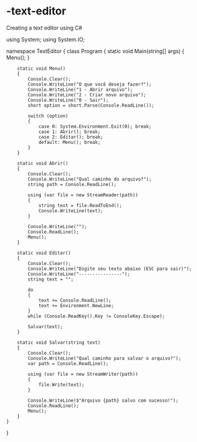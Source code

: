 # -text-editor
 Creating a text editor using C#

using System;
using System.IO;

namespace TextEditor
{
    class Program
    {
        static void Main(string[] args)
        {
            Menu();
        }

        static void Menu()
        {
            Console.Clear();
            Console.WriteLine("O que você deseja fazer?");
            Console.WriteLine("1 - Abrir arquivo");
            Console.WriteLine("2 - Criar novo arquivo");
            Console.WriteLine("0 - Sair");
            short option = short.Parse(Console.ReadLine());

            switch (option)
            {
                case 0: System.Environment.Exit(0); break;
                case 1: Abrir(); break;
                case 2: Editar(); break;
                default: Menu(); break;
            }
        }

        static void Abrir()
        {
            Console.Clear();
            Console.WriteLine("Qual caminho do arquivo?");
            string path = Console.ReadLine();

            using (var file = new StreamReader(path))
            {
                string text = file.ReadToEnd();
                Console.WriteLine(text);
            }

            Console.WriteLine("");
            Console.ReadLine();
            Menu();
        }

        static void Editar()
        {
            Console.Clear();
            Console.WriteLine("Digite seu texto abaixo (ESC para sair)");
            Console.WriteLine("----------------");
            string text = "";

            do
            {
                text += Console.ReadLine();
                text += Environment.NewLine;
            }
            while (Console.ReadKey().Key != ConsoleKey.Escape);

            Salvar(text);
        }

        static void Salvar(string text)
        {
            Console.Clear();
            Console.WriteLine("Qual caminho para salvar o arquivo?");
            var path = Console.ReadLine();

            using (var file = new StreamWriter(path))
            {
                file.Write(text);
            }

            Console.WriteLine($"Arquivo {path} salvo com sucesso!");
            Console.ReadLine();
            Menu();
        }
    }
}
